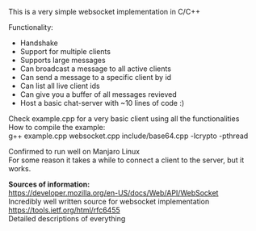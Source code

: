 This is a very simple websocket implementation in C/C++<br>

Functionality:
- Handshake
- Support for multiple clients
- Supports large messages
- Can broadcast a message to all active clients
- Can send a message to a specific client by id
- Can list all live client ids
- Can give you a buffer of all messages revieved
- Host a basic chat-server with ~10 lines of code :)

Check example.cpp for a very basic client using all the functionalities<br>
How to compile the example:<br>
g++ example.cpp websocket.cpp include/base64.cpp -lcrypto -pthread<br>


Confirmed to run well on Manjaro Linux<br>
For some reason it takes a while to connect a client to the server, but it works.<br>


**Sources of information:**<br>
https://developer.mozilla.org/en-US/docs/Web/API/WebSocket<br>
Incredibly well written source for websocket implementation<br>
https://tools.ietf.org/html/rfc6455<br>
Detailed descriptions of everything<br>
